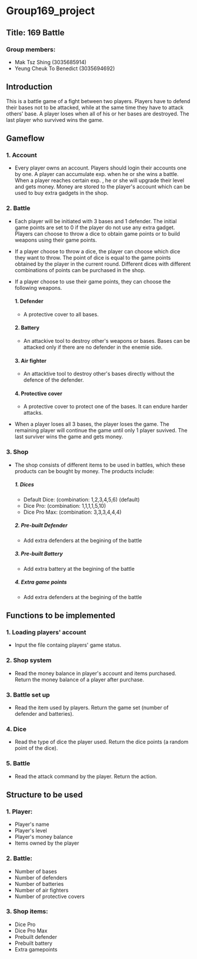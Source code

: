 # Group169_project
## Title: 169 Battle
### Group members: 
- Mak Tsz Shing (3035685914)
- Yeung Cheuk To Benedict (3035694692)

## Introduction
This is a battle game of a fight between two players. Players have to defend their bases not to be attacked, while at the same time they have to attack others' base. A player loses when all of his or her bases are destroyed. The last player who survived wins the game.

## Gameflow
### 1. Account
  - Every player owns an account. Players should login their accounts one by one. A player can accumulate exp. when he or she wins a battle. When a player reaches certain exp. , he or she will upgrade their level and gets money. Money are stored to the player's account which can be used to buy extra gadgets in the shop.

### 2. Battle
  - Each player will be initiated with 3 bases and 1 defender. The initial game points are set to 0 if the player do not use any extra gadget. Players can choose to throw a dice to obtain game points or to build weapons using their game points.
  - If a player choose to throw a dice, the player can choose which dice they want to throw. The point of dice is equal to the game points obtained by the player in the current round. Different dices with different combinations of points can be purchased in the shop.
  - If a player choose to use their game points, they can choose the following weapons.
  
    #### 1. Defender
      - A protective cover to all bases.
    #### 2. Battery
      - An attackive tool to destroy other's weapons or bases. Bases can be attacked only if there are no defender in the enemie side.
    #### 3. Air fighter
      - An attacktive tool to destroy other's bases directly without the defence of the defender.
    #### 4. Protective cover
      - A protective cover to protect one of the bases. It can endure harder attacks.
  
  - When a player loses all 3 bases, the player loses the game. The remaining player will continue the game until only 1 player suvived. The last surviver wins the game and gets money.

### 3. Shop
  - The shop consists of different items to be used in battles, which these products can be bought by money. The products include:
    ##### 1. Dices
      - Default Dice: (combination: 1,2,3,4,5,6) (default)
      - Dice Pro: (combination: 1,1,1,1,5,10)
      - Dice Pro Max: (combination: 3,3,3,4,4,4)
    ##### 2. Pre-built Defender
      - Add extra defenders at the begining of the battle
    ##### 3. Pre-built Battery
      - Add extra battery at the begining of the battle
    ##### 4. Extra game points
      - Add extra defenders at the begining of the battle

## Functions to be implemented
### 1. Loading players' account
  - Input the file containg players' game status.
### 2. Shop system
  - Read the money balance in player's account and items purchased. Return the money balance of a player after purchase.
### 3. Battle set up
  - Read the item used by players. Return the game set (number of defender and batteries).
### 4. Dice
  - Read the type of dice the player used. Return the dice points (a random point of the dice).
### 5. Battle
  - Read the attack command by the player. Return the action.

## Structure to be used
### 1. Player:
  - Player's name
  - Player's level
  - Player's money balance
  - Items owned by the player
### 2. Battle:
  - Number of bases
  - Number of defenders
  - Number of batteries
  - Number of air fighters
  - Number of protective covers
### 3. Shop items:
  - Dice Pro 
  - Dice Pro Max 
  - Prebuilt defender
  - Prebuilt battery
  - Extra gamepoints
